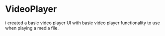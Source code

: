 # VideoPlayer
i created a basic video player UI with basic video player functionality to use when playing a media file.

